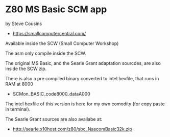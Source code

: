 # Z80 MS Basic SCM app
by Steve Cousins
- https://smallcomputercentral.com/

Available inside the SCW (Small Computer Workshop)

The asm only compile inside the SCW. 

The original MS Basic, and the Searle Grant adaptation sourcdes, are also inside the SCW zip.

There is also a pre compiled binary converted to intel hexfile, that runs in RAM at 8000
- SCMon_BASIC_code8000_dataA000

The intel hexfile of this version is here for my own comodity (for copy paste in terminal).

The Searle Grant sources are also availabe at:
- http://searle.x10host.com/z80/sbc_NascomBasic32k.zip
